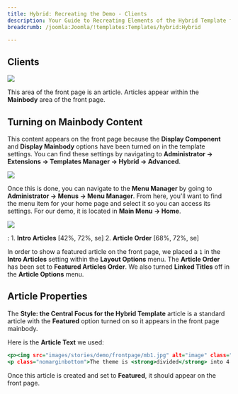 ```yaml
---
title: Hybrid: Recreating the Demo - Clients
description: Your Guide to Recreating Elements of the Hybrid Template for Joomla
breadcrumb: /joomla:Joomla/!templates:Templates/hybrid:Hybrid

---
```


Clients
-----

![][demo]

This area of the front page is an article. Articles appear within the **Mainbody** area of the front page.

Turning on Mainbody Content
-----

This content appears on the front page because the **Display Component** and **Display Mainbody** options have been turned on in the template settings. You can find these settings by navigating to **Administrator -> Extensions -> Templates Manager -> Hybrid -> Advanced**.

![][advanced]

Once this is done, you can navigate to the **Menu Manager** by going to **Administrator -> Menus -> Menu Manager**. From here, you'll want to find the menu item for your home page and select it so you can access its settings. For our demo, it is located in **Main Menu -> Home**.

![][menu]

:   1. **Intro Articles** [42%, 72%, se]
    2. **Article Order** [68%, 72%, se]

In order to show a featured article on the front page, we placed a `1` in the **Intro Articles** setting within the **Layout Options** menu. The **Article Order** has been set to **Featured Articles Order**. We also turned **Linked Titles** off in the **Article Options** menu.

Article Properties
-----

The **Style: the Central Focus for the Hybrid Template** article is a standard article with the **Featured** option turned on so it appears in the front page mainbody.

Here is the **Article Text** we used:

~~~ .html
<p><img src="images/stories/demo/frontpage/mb1.jpg" alt="image" class="rt-image" width="660" height="128" /></p>
<p class="nomarginbottom">The theme is <strong>divided</strong> into 4 major style areas: <em>Header, Footer, Body and Body Accent</em>. These denominations control the styling for each area, as selectable from the <strong>Gantry Administrator</strong>. There are <strong>10 style</strong> variations to choose from, by default, which offer a range of color schemes, demonstrating the stylistic versatility of <strong>Hybrid</strong>.</p>
~~~

Once this article is created and set to **Featured**, it should appear on the front page.

[demo]: assets/demo_8.jpeg
[advanced]: assets/advanced.jpeg
[menu]: assets/menu.jpeg
